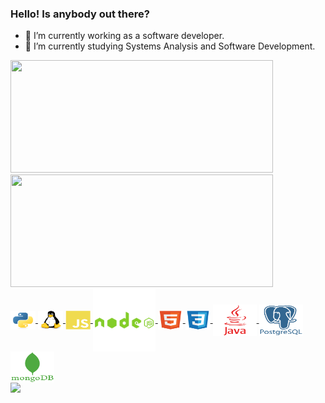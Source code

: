### Hello! Is anybody out there?

- 🔭 I’m currently working as a software developer.
- 🌱 I’m currently studying Systems Analysis and Software Development.

<div>
  <a href="https://github.com/rafaelscariot">
  <img height="180em" width="420em" src="https://github-readme-stats.vercel.app/api?username=rafaelscariot&show_icons=true&theme=dark&include_all_commits=true&count_private=true"/>
  <img height="180em" width="420em" src="https://github-readme-stats.vercel.app/api/top-langs/?username=rafaelscariot&layout=compact&langs_count=7&theme=dark"/>
</div>
  
<div style="display: inline">
  <img align="center" alt="python-icon" height="30" width="40" src="https://raw.githubusercontent.com/devicons/devicon/master/icons/python/python-original.svg">
  <img align="center" alt="linux-icon" height="30" width="40" src="https://github.com/devicons/devicon/blob/master/icons/linux/linux-original.svg">
  <img align="center" alt="js-icon" height="30" width="40" src="https://raw.githubusercontent.com/devicons/devicon/master/icons/javascript/javascript-plain.svg">
  <img align="center" alt="nodejs-icon" height="100" width="100" src="https://github.com/devicons/devicon/blob/master/icons/nodejs/nodejs-plain-wordmark.svg">
  <img align="center" alt="html-icon" height="30" width="40" src="https://raw.githubusercontent.com/devicons/devicon/master/icons/html5/html5-original.svg">
  <img align="center" alt="css-icon" height="30" width="40" src="https://raw.githubusercontent.com/devicons/devicon/master/icons/css3/css3-original.svg">
  <img align="center" alt="java-icon" height="50" width="70" src="https://github.com/devicons/devicon/blob/master/icons/java/java-plain-wordmark.svg">
  <img align="center" alt="postgresql-icon" height="50" width="70" src="https://github.com/devicons/devicon/blob/master/icons/postgresql/postgresql-plain-wordmark.svg">
  <img align="center" alt="mongodb-icon" height="50" width="70" src="https://github.com/devicons/devicon/blob/master/icons/mongodb/mongodb-plain-wordmark.svg">
</div>

<div>
  <a href="https://www.linkedin.com/in/rafael-scariot-aab058192/" target="_blank"><img src="https://img.shields.io/badge/-LinkedIn-%230077B5?style=for-the-badge&logo=linkedin&logoColor=white" target="_blank"></a> 
</div>

